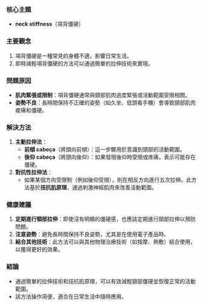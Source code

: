 ### 核心主題  
- **neck stiffness**（項背僵硬）  

### 主要觀念  
1. 項背僵硬是一種常見的身體不適，影響日常生活。
2. 即時減輕項背僵硬的方法可以通過簡單的拉伸技術來實現。

### 問題原因  
- **肌肉緊張或限制**：項背僵硬通常與頸部肌肉過度緊張或活動範圍受限相關。
- **姿勢不良**：長時間保持不正確的姿勢（如久坐、低頭看手機）會導致頸部肌肉痠痛和僵硬。

### 解決方法  
1. **主動拉伸法**：
   - **前傾 cabeça**（將頭向前傾）：這一步驟用於意識到頸部的活動範圍。
   - **後仰 cabeça**（將頭向後仰）：如果發現後仰時受限或疼痛，表示可能存在僵硬。
2. **對抗性拉伸法**：
   - 如果某個方向受限制（例如後仰受限），則在相反方向進行五次拉伸。此方法基於**拮抗肌原理**，通過刺激神經肌肉來改善活動範圍。

### 健康建議  
1. **定期進行頸部拉伸**：即使沒有明顯的僵硬感，也應該定期進行頸部拉伸以預防問題。
2. **注意姿勢**：避免長時間保持不良姿勢，尤其是在使用電子產品時。
3. **結合其他技術**：此方法可以與其他物理治療技術（如按摩、熱敷）結合使用，以獲得更好的效果。

### 結論  
- 通過簡單的拉伸技術和拮抗肌原理，可以有效減輕頸部僵硬並恢復正常的活動範圍。
- 該方法操作简便，適合在日常生活中隨時應用。
